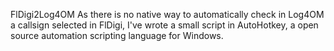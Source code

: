 FlDigi2Log4OM
As there is no native way to automatically check in Log4OM a callsign selected in FlDigi, I've wrote a small script in AutoHotkey, a open source automation scripting language for Windows.
